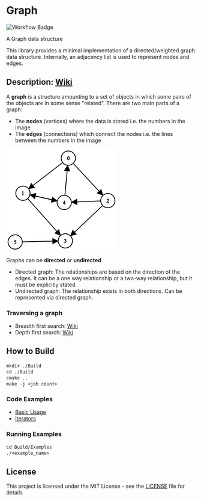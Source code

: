 # Graph

![Workflow Badge](https://github.com/razmikTovmas/Graph/workflows/Build/badge.svg)

A Graph data structure

This library provides a minimal implementation of a directed/weighted graph data structure. Internally, an adjacency list is used to represent nodes and edges.

## Description: [Wiki](https://en.wikipedia.org/wiki/Graph_(discrete_mathematics))
A **graph** is a structure amounting to a set of objects in which some pairs of the objects are in some sense "related". There are two main parts of a graph:

- The **nodes** (vertices) where the data is stored i.e. the numbers in the image
- The **edges** (connections) which connect the nodes i.e. the lines between the numbers in the image

![Graph](./Resources/Graph.png)

Graphs can be **directed** or **undirected**

- Directed graph: The relationships are based on the direction of the edges. It can be a one way relationship or a two-way relationship, but it must be explicitly stated.
- Undirected graph: The relationship exists in both directions. Can be represented via directed graph.

### Traversing a graph
- Breadth first search: [Wiki](https://en.wikipedia.org/wiki/Breadth-first_search)
- Depth first search: [Wiki](https://en.wikipedia.org/wiki/Depth-first_search)

## How to Build

```
mkdir ./Build
cd ./Build
cmake ..
make -j <job count>
```

### Code Examples
- [Basic Usage](./Examples/Basic.cxx)
- [Iterators](./Examples/Iterator.cxx)

### Running Examples
```
cd Build/Examples
./<example_name>
```

## License

This project is licensed under the MIT License - see the [LICENSE](LICENSE) file for details
